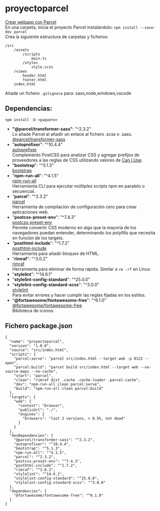 # proyectoparcel
[Crear webapp con Parcel](https://parceljs.org/getting-started/webapp/)  
En una carpeta, inicia el proyecto Parcel instalándolo:
`npm install --save-dev parcel`  
Crea la siguiente estructura de carpetas y ficheros:
```
/src
    /assets
        /scripts
            main.ts
        /styles
            style.scss
    /views
        header.html
        footer.html
    index.html
```  
Añade un fichero `.gitignore` para: sass,node,windows,vscode  

## Dependencias:  
`npm install -D <paquete>`

+ **"@parcel/transformer-sass"**: "^2.3.2"  
Lo añade Parcel al añadir un enlace al fichero .scss o .sass.  
[@parcel/transformer-sass](https://www.npmjs.com/package/@parcel/transformer-sass)  
+ "**autoprefixer**": "^10.4.4"  
[autoprefixer](https://www.npmjs.com/package/autoprefixer)  
Complemento PostCSS para analizar CSS y agregar prefijos de proveedores a las reglas de CSS utilizando valores de  [Can I Use](https://caniuse.com/).
+ "**bootstrap**": "^5.1.3"  
[bootstrap](https://www.npmjs.com/package/bootstrap)  
+ "**npm-run-all**": "^4.1.5"  
[npm-run-all](https://www.npmjs.com/package/npm-run-all)  
Herramienta CLI para ejecutar múltiples scripts npm en paralelo o secuencial.
+ "**parcel**": "^2.3.2"  
[parcel](https://www.npmjs.com/package/parcel)   
Herramienta de compilación de configuración cero para crear aplicaciones web.
+ "**postcss-preset-env**": "^7.4.3"  
[postcss-preset-env](https://www.npmjs.com/package/postcss-preset-env)  
Permite convertir CSS moderno en algo que la mayoría de los navegadores puedan entender, determinando los polyfills que necesita en función de los targets.  
+ "**posthtml-include**": "^1.7.2"  
[posthtml-include](https://www.npmjs.com/package/posthtml-include)  
Herramienta para añadir bloques de HTML.
+ "**rimraf**": "^3.0.2"  
[rimraf](https://www.npmjs.com/package/rimraf)  
Herramienta para eliminar de forma rápida. Similar a `rm -rf` en Linux.
+ "**stylelint**": "^14.6.1"  
+ "**stylelint-config-standard**": "^25.0.0"  
+ "**stylelint-config-standard-scss**": "^3.0.0"   
[stylelint](https://stylelint.io/user-guide/get-started/)  
Para evitar errores y hacer cumplir las reglas fijadas en los estilos.
+ "**@fortawesome/fontawesome-free**": "^6.1.0"  
[@fortawesome/fontawesome-free](https://www.npmjs.com/package/@fortawesome/fontawesome-free)  
Biblioteca de iconos.  
## Fichero package.json
```
{
  "name": "proyectoparcel",
  "version": "1.0.0",
  "source": "src/index.html",
  "scripts": {
    "parcel:serve": "parcel src/index.html --target web -p 8123 --open",
    "parcel:build": "parcel build src/index.html --target web --no-source-maps --no-cache",
    "start": "parcel",
    "clean": "rimraf dist .cache .cache-loader .parcel-cache",
    "dev": "npm-run-all clean parcel:serve",
    "build": "npm-run-all clean parcel:build"
  },
  "targets": {
    "web": {
      "context": "browser",
      "publicUrl": "./",
      "engines": {
        "browsers": "last 2 versions, > 0.5%, not dead"
      }
    }
  },
  "devDependencies": {
    "@parcel/transformer-sass": "^2.3.2",
    "autoprefixer": "^10.4.4",
    "bootstrap": "^5.1.3",
    "npm-run-all": "^4.1.5",
    "parcel": "^2.3.2",
    "postcss-preset-env": "^7.4.3",
    "posthtml-include": "^1.7.2",
    "rimraf": "^3.0.2",
    "stylelint": "^14.6.1",
    "stylelint-config-standard": "^25.0.0",
    "stylelint-config-standard-scss": "^3.0.0"
  },
  "dependencies": {
    "@fortawesome/fontawesome-free": "^6.1.0"
  }
}
```